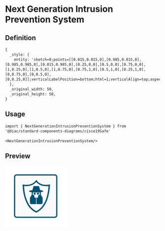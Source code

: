 # Next Generation Intrusion Prevention System

## Definition

```
{
  _style: { 
    entity: 'sketch=0;points=[[0.015,0.015,0],[0.985,0.015,0],[0.985,0.985,0],[0.015,0.985,0],[0.25,0,0],[0.5,0,0],[0.75,0,0],[1,0.25,0],[1,0.5,0],[1,0.75,0],[0.75,1,0],[0.5,1,0],[0.25,1,0],[0,0.75,0],[0,0.5,0],[0,0.25,0]];verticalLabelPosition=bottom;html=1;verticalAlign=top;aspect=fixed;align=center;pointerEvents=1;shape=mxgraph.cisco19.rect;prIcon=next_generation_intrusion_prevention_system;fillColor=#FAFAFA;strokeColor=#005073;',
  },
  _original_width: 50,
  _original_height: 50,
}
```

## Usage

```
import { NextGenerationIntrusionPreventionSystem } from '@diac/standard-components-diagrams/cisco19Safe'

<NextGenerationIntrusionPreventionSystem/>
```

## Preview

<img src="./next-generation-intrusion-prevention-system.png" width="200"/>
